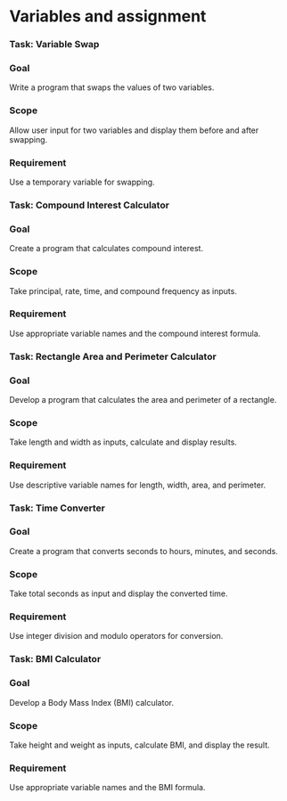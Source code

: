 # Variables and assignment

### Task: Variable Swap 
### Goal
 Write a program that swaps the values of two variables. 
### Scope
 Allow user input for two variables and display them before and after swapping. 
### Requirement
 Use a temporary variable for swapping.

### Task: Compound Interest Calculator 
### Goal
 Create a program that calculates compound interest. 
### Scope
 Take principal, rate, time, and compound frequency as inputs. 
### Requirement
 Use appropriate variable names and the compound interest formula.

### Task: Rectangle Area and Perimeter Calculator 
### Goal
 Develop a program that calculates the area and perimeter of a rectangle. 
### Scope
 Take length and width as inputs, calculate and display results. 
### Requirement
 Use descriptive variable names for length, width, area, and perimeter.

### Task: Time Converter 
### Goal
 Create a program that converts seconds to hours, minutes, and seconds. 
### Scope
 Take total seconds as input and display the converted time. 
### Requirement
 Use integer division and modulo operators for conversion.

### Task: BMI Calculator 
### Goal
 Develop a Body Mass Index (BMI) calculator. 
### Scope
 Take height and weight as inputs, calculate BMI, and display the result. 
### Requirement
 Use appropriate variable names and the BMI formula.